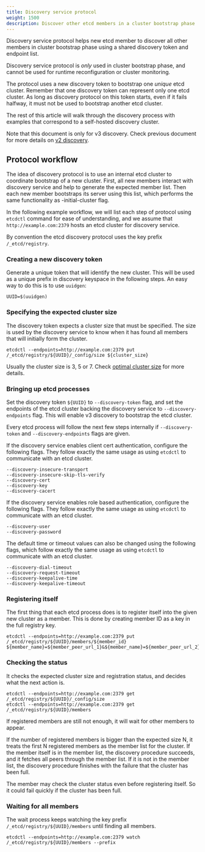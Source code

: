 ```yaml
---
title: Discovery service protocol
weight: 1500
description: Discover other etcd members in a cluster bootstrap phase
---
```


Discovery service protocol helps new etcd member to discover all other members in cluster bootstrap phase using a shared discovery token and endpoint list.

Discovery service protocol is _only_ used in cluster bootstrap phase, and cannot be used for runtime reconfiguration or cluster monitoring.

The protocol uses a new discovery token to bootstrap one _unique_ etcd cluster. Remember that one discovery token can represent only one etcd cluster. As long as discovery protocol on this token starts, even if it fails halfway, it must not be used to bootstrap another etcd cluster.

The rest of this article will walk through the discovery process with examples that correspond to a self-hosted discovery cluster.

Note that this document is only for v3 discovery. Check previous document for more details on [v2 discovery][v2-discovery].

## Protocol workflow

The idea of discovery protocol is to use an internal etcd cluster to coordinate bootstrap of a new cluster. First, all new members interact with discovery service and help to generate the expected member list. Then each new member bootstraps its server using this list, which performs the same functionality as -initial-cluster flag.

In the following example workflow, we will list each step of protocol using `etcdctl` command for ease of understanding, and we assume that `http://example.com:2379` hosts an etcd cluster for discovery service.

By convention the etcd discovery protocol uses the key prefix `/_etcd/registry`.


### Creating a new discovery token

Generate a unique token that will identify the new cluster. This will be used as a unique prefix in discovery keyspace in the following steps. An easy way to do this is to use `uuidgen`:

```
UUID=$(uuidgen)
```

### Specifying the expected cluster size

The discovery token expects a cluster size that must be specified. The size is used by the discovery service to know when it has found all members that will initially form the cluster.

```
etcdctl --endpoints=http://example.com:2379 put /_etcd/registry/${UUID}/_config/size ${cluster_size}
```

Usually the cluster size is 3, 5 or 7. Check [optimal cluster size][cluster-size] for more details.

### Bringing up etcd processes

Set the discovery token `${UUID}` to `--discovery-token` flag, and set the endpoints of the etcd cluster backing the discovery service to `--discovery-endpoints` flag. This will enable v3 discovery to bootstrap the etcd cluster.

Every etcd process will follow the next few steps internally if `--discovery-token` and `--discovery-endpoints` flags are given.

If the discovery service enables client cert authentication, configure the following flags. They follow exactly the same usage as using `etcdctl` to communicate with an etcd cluster.
```
--discovery-insecure-transport
--discovery-insecure-skip-tls-verify
--discovery-cert
--discovery-key
--discovery-cacert
```

If the discovery service enables role based authentication, configure the following flags. They follow exactly the same usage as using `etcdctl` to communicate with an etcd cluster.
```
--discovery-user
--discovery-password
```

The default time or timeout values can also be changed using the following flags, which follow exactly the same usage as using `etcdctl` to communicate with an etcd cluster.
```
--discovery-dial-timeout
--discovery-request-timeout
--discovery-keepalive-time
--discovery-keepalive-timeout
```

### Registering itself

The first thing that each etcd process does is to register itself into the given new cluster as a member. This is done by creating member ID as a key in the full registry key.

```
etcdctl --endpoints=http://example.com:2379 put /_etcd/registry/${UUID}/members/${member_id} ${member_name}=${member_peer_url_1}&${member_name}=${member_peer_url_2}
```

### Checking the status

It checks the expected cluster size and registration status, and decides what the next action is.

```
etcdctl --endpoints=http://example.com:2379 get /_etcd/registry/${UUID}/_config/size
etcdctl --endpoints=http://example.com:2379 get /_etcd/registry/${UUID}/members
```

If registered members are still not enough, it will wait for other members to appear.

If the number of registered members is bigger than the expected size N, it treats the first N registered members as the member list for the cluster. If the member itself is in the member list, the discovery procedure succeeds, and it fetches all peers through the member list. If it is not in the member list, the discovery procedure finishes with the failure that the cluster has been full.

The member may check the cluster status even before registering itself. So it could fail quickly if the cluster has been full.

### Waiting for all members

The wait process keeps watching the key prefix `/_etcd/registry/${UUID}/members` until finding all members.

```
etcdctl --endpoints=http://example.com:2379 watch /_etcd/registry/${UUID}/members --prefix
```

[v2-discovery]: /docs/v3.5/dev-internal/discovery_protocol
[cluster-size]: /docs/v2.3/admin_guide#optimal-cluster-size
[expected-cluster-size]: #specifying-the-expected-cluster-size
[new-discovery-token]: #creating-a-new-discovery-token
